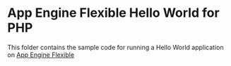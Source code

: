 # App Engine Flexible Hello World for PHP

This folder contains the sample code for running a Hello World application
on [App Engine Flexible][flex-helloworld]

[flex-helloworld]: https://cloud.google.com/appengine/docs/flexible/php/quickstart
